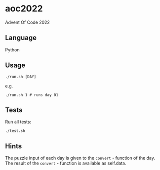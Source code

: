 # aoc2022
Advent Of Code 2022

## Language

Python

## Usage

```
./run.sh [DAY]
```

e.g.

```
./run.sh 1 # runs day 01
```

## Tests

Run all tests:

```
./test.sh
```

## Hints

The puzzle input of each day is given to the `convert` - function of the day.
The result of the `convert` - function is available as self.data.
